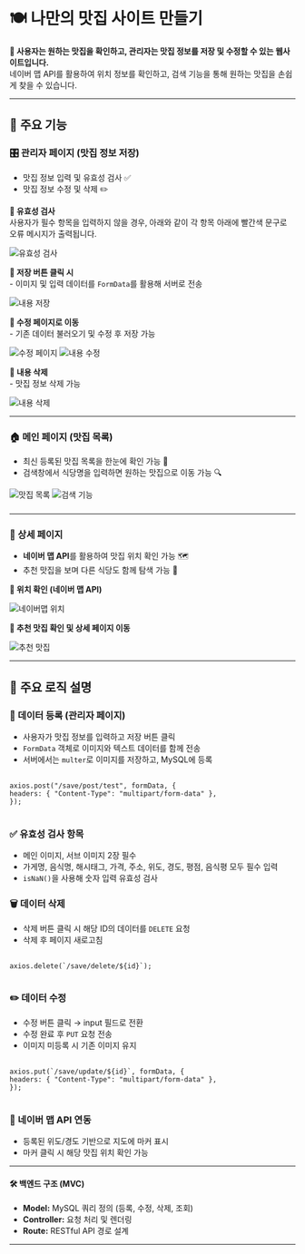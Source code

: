 <h1>🍽️ 나만의 맛집 사이트 만들기</h1>

<p><strong>📌 사용자는 원하는 맛집을 확인하고, 관리자는 맛집 정보를 저장 및 수정할 수 있는 웹사이트입니다.</strong><br />
네이버 맵 API를 활용하여 위치 정보를 확인하고, 검색 기능을 통해 원하는 맛집을 손쉽게 찾을 수 있습니다.</p>

<hr />

<h2>🚀 주요 기능</h2>

<h3>🎛 관리자 페이지 (맛집 정보 저장)</h3>
<ul>
  <li>맛집 정보 입력 및 유효성 검사 ✅</li>
  <li>맛집 정보 수정 및 삭제 ✏️</li>
</ul>

<p><strong>📌 유효성 검사</strong><br />사용자가 필수 항목을 입력하지 않을 경우, 아래와 같이 각 항목 아래에 빨간색 문구로 오류 메시지가 출력됩니다.</p>
<img src="https://github.com/user-attachments/assets/99006520-6768-41f2-91a6-866bf562514f" alt="유효성 검사" width="auto" />
<p><strong>📌 저장 버튼 클릭 시</strong><br />- 이미지 및 입력 데이터를 <code>FormData</code>를 활용해 서버로 전송</p>
<img src="https://github.com/user-attachments/assets/22a05f60-6f87-441b-a9de-5e06630353bc" alt="내용 저장" width="auto" />

<p><strong>📌 수정 페이지로 이동</strong><br />- 기존 데이터 불러오기 및 수정 후 저장 가능</p>
<img src="https://github.com/user-attachments/assets/df6a756b-13a2-4a4d-bcb2-2824c93dcc96" alt="수정 페이지" width="auto" />
<img src="https://github.com/user-attachments/assets/f6029af3-4524-462b-b1af-4e6ba411010f" alt="내용 수정" width="auto" />

<p><strong>📌 내용 삭제</strong><br />- 맛집 정보 삭제 가능</p>
<img src="https://github.com/user-attachments/assets/f84d3529-73b4-47d7-a52a-941b6fa14d97" alt="내용 삭제" width="auto" />

<hr />

<h3>🏠 메인 페이지 (맛집 목록)</h3>
<ul>
  <li>최신 등록된 맛집 목록을 한눈에 확인 가능 🏡</li>
  <li>검색창에서 식당명을 입력하면 원하는 맛집으로 이동 가능 🔍</li>
</ul>

<img src="https://github.com/user-attachments/assets/cba98846-a35a-44ff-936d-cfbc7084843e" alt="맛집 목록" width="auto" style="margin-bottom:10px;" />
<img src="https://github.com/user-attachments/assets/3b123df5-a821-44cb-a4d1-447fc3e92c60" alt="검색 기능" width="auto" />

<hr />

<h3>📍 상세 페이지</h3>
<ul>
  <li><strong>네이버 맵 API</strong>를 활용하여 맛집 위치 확인 가능 🗺️</li>
  <li>추천 맛집을 보며 다른 식당도 함께 탐색 가능 🍜</li>
</ul>

<p><strong>📌 위치 확인 (네이버 맵 API)</strong></p>
<img src="https://github.com/user-attachments/assets/9b56137c-5e94-4d1e-8b4f-17ea18fbb647" alt="네이버맵 위치" width="auto" />

<p><strong>📌 추천 맛집 확인 및 상세 페이지 이동</strong></p>
<img src="https://github.com/user-attachments/assets/08e1e842-9465-4f79-af05-6b5701a4473a" alt="추천 맛집" width="auto" />

<hr />

<h2>🧠 주요 로직 설명</h2>

<h3>📌 데이터 등록 (관리자 페이지)</h3>
<ul>
  <li>사용자가 맛집 정보를 입력하고 저장 버튼 클릭</li>
  <li><code>FormData</code> 객체로 이미지와 텍스트 데이터를 함께 전송</li>
  <li>서버에서는 <code>multer</code>로 이미지를 저장하고, MySQL에 등록</li>
</ul>

<pre>
  <code>
axios.post("/save/post/test", formData, {
headers: { "Content-Type": "multipart/form-data" },
});
  </code>
</pre>


<h3>✅ 유효성 검사 항목</h3>
<ul>
  <li>메인 이미지, 서브 이미지 2장 필수</li>
  <li>가게명, 음식명, 해시태그, 가격, 주소, 위도, 경도, 평점, 음식평 모두 필수 입력</li>
  <li><code>isNaN()</code>을 사용해 숫자 입력 유효성 검사</li>
</ul>

<h3>🗑 데이터 삭제</h3>
<ul>
  <li>삭제 버튼 클릭 시 해당 ID의 데이터를 <code>DELETE</code> 요청</li>
  <li>삭제 후 페이지 새로고침</li>
</ul>

<pre>
  <code>
axios.delete(`/save/delete/${id}`);
  </code>
</pre>

<h3>✏️ 데이터 수정</h3>
<ul>
  <li>수정 버튼 클릭 → input 필드로 전환</li>
  <li>수정 완료 후 <code>PUT</code> 요청 전송</li>
  <li>이미지 미등록 시 기존 이미지 유지</li>
</ul>

<pre>
  <code>
axios.put(`/save/update/${id}`, formData, {
headers: { "Content-Type": "multipart/form-data" },
});
  </code>
</pre>

<h3>📍 네이버 맵 API 연동</h3>
<ul>
  <li>등록된 위도/경도 기반으로 지도에 마커 표시</li>
  <li>마커 클릭 시 해당 맛집 위치 확인 가능</li>
</ul>

---

<h4>🛠 백엔드 구조 (MVC)</h4>
<ul>
  <li><strong>Model:</strong> MySQL 쿼리 정의 (등록, 수정, 삭제, 조회)</li>
  <li><strong>Controller:</strong> 요청 처리 및 렌더링</li>
  <li><strong>Route:</strong> RESTful API 경로 설계</li>
</ul>

---


